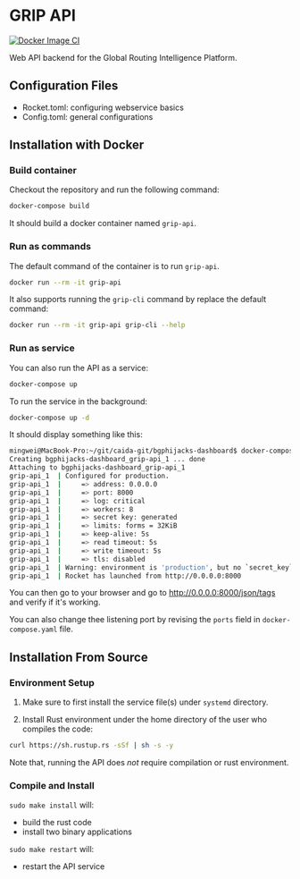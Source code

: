 # GRIP API

[![Docker Image CI](https://github.com/CAIDA/grip-api/actions/workflows/docker-image.yml/badge.svg)](https://github.com/CAIDA/grip-api/actions/workflows/docker-image.yml)

Web API backend for the Global Routing Intelligence Platform.

## Configuration Files

- Rocket.toml: configuring webservice basics
- Config.toml: general configurations

## Installation with Docker

### Build container
Checkout the repository and run the following command:

``` sh
docker-compose build
```

It should build a docker container named `grip-api`. 

### Run as commands

The default command of the container is to run `grip-api`.

``` sh
docker run --rm -it grip-api
```

It also supports running the `grip-cli` command by replace the default command:

``` sh
docker run --rm -it grip-api grip-cli --help
```

### Run as service

You can also run the API as a service:

``` sh
docker-compose up
```

To run the service in the background:

``` sh
docker-compose up -d
```

It should display something like this:

``` sh
mingwei@MacBook-Pro:~/git/caida-git/bgphijacks-dashboard$ docker-compose up
Creating bgphijacks-dashboard_grip-api_1 ... done
Attaching to bgphijacks-dashboard_grip-api_1
grip-api_1  | Configured for production.
grip-api_1  |     => address: 0.0.0.0
grip-api_1  |     => port: 8000
grip-api_1  |     => log: critical
grip-api_1  |     => workers: 8
grip-api_1  |     => secret key: generated
grip-api_1  |     => limits: forms = 32KiB
grip-api_1  |     => keep-alive: 5s
grip-api_1  |     => read timeout: 5s
grip-api_1  |     => write timeout: 5s
grip-api_1  |     => tls: disabled
grip-api_1  | Warning: environment is 'production', but no `secret_key` is configured
grip-api_1  | Rocket has launched from http://0.0.0.0:8000
```

You can then go to your browser and go to http://0.0.0.0:8000/json/tags and verify if it's working.

You can also change thee listening port by revising the `ports` field in `docker-compose.yaml` file.

## Installation From Source

### Environment Setup

1. Make sure to first install the service file(s) under `systemd` directory.

2. Install Rust environment under the home directory of the user who
compiles the code:

``` sh
curl https://sh.rustup.rs -sSf | sh -s -y
```

Note that, running the API does *not* require compilation or rust environment.

### Compile and Install

`sudo make install` will:
- build the rust code
- install two binary applications

`sudo make restart` will:
- restart the API service
